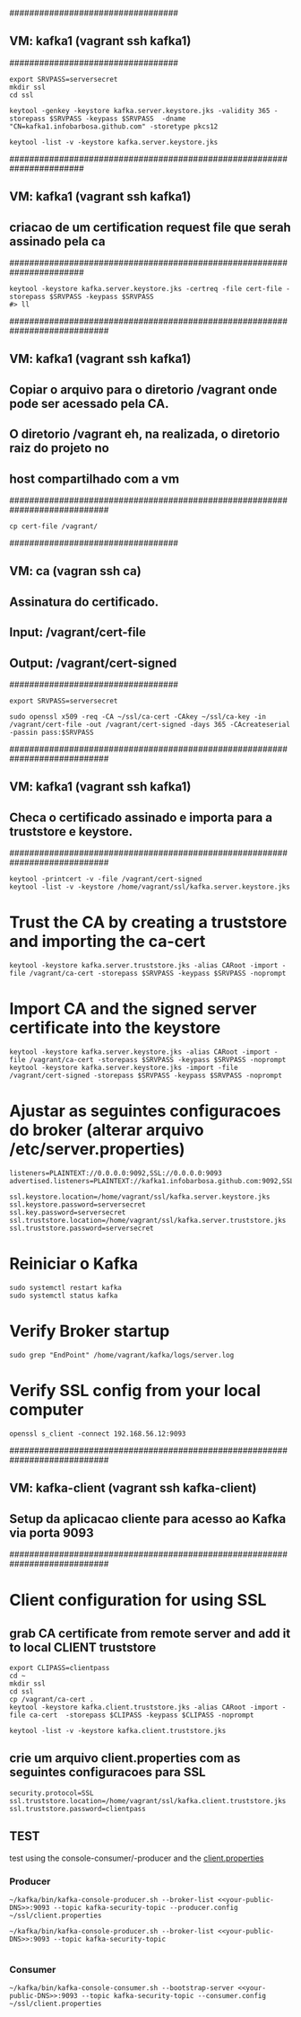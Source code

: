 ##################################
## VM: kafka1 (vagrant ssh kafka1)
##################################
```
export SRVPASS=serversecret
mkdir ssl
cd ssl

keytool -genkey -keystore kafka.server.keystore.jks -validity 365 -storepass $SRVPASS -keypass $SRVPASS  -dname "CN=kafka1.infobarbosa.github.com" -storetype pkcs12

keytool -list -v -keystore kafka.server.keystore.jks
```

#######################################################################
## VM: kafka1 (vagrant ssh kafka1)
## criacao de um certification request file que serah assinado pela ca
#######################################################################
```
keytool -keystore kafka.server.keystore.jks -certreq -file cert-file -storepass $SRVPASS -keypass $SRVPASS
#> ll
```

############################################################################
## VM: kafka1 (vagrant ssh kafka1)
## Copiar o arquivo para o diretorio /vagrant onde pode ser acessado pela CA.
## O diretorio /vagrant eh, na realizada, o diretorio raiz do projeto no
## host compartilhado com a vm
############################################################################

```
cp cert-file /vagrant/
```
##################################
## VM: ca (vagran ssh ca)
## Assinatura do certificado.
## Input: /vagrant/cert-file
## Output: /vagrant/cert-signed
##################################
```
export SRVPASS=serversecret

sudo openssl x509 -req -CA ~/ssl/ca-cert -CAkey ~/ssl/ca-key -in /vagrant/cert-file -out /vagrant/cert-signed -days 365 -CAcreateserial -passin pass:$SRVPASS
```

############################################################################
## VM: kafka1 (vagrant ssh kafka1)
## Checa o certificado assinado e importa para a truststore e keystore.
############################################################################
```
keytool -printcert -v -file /vagrant/cert-signed
keytool -list -v -keystore /home/vagrant/ssl/kafka.server.keystore.jks
```

# Trust the CA by creating a truststore and importing the ca-cert
```
keytool -keystore kafka.server.truststore.jks -alias CARoot -import -file /vagrant/ca-cert -storepass $SRVPASS -keypass $SRVPASS -noprompt

```
# Import CA and the signed server certificate into the keystore
```
keytool -keystore kafka.server.keystore.jks -alias CARoot -import -file /vagrant/ca-cert -storepass $SRVPASS -keypass $SRVPASS -noprompt
keytool -keystore kafka.server.keystore.jks -import -file /vagrant/cert-signed -storepass $SRVPASS -keypass $SRVPASS -noprompt
```

# Ajustar as seguintes configuracoes do broker (alterar arquivo /etc/server.properties)
```
listeners=PLAINTEXT://0.0.0.0:9092,SSL://0.0.0.0:9093
advertised.listeners=PLAINTEXT://kafka1.infobarbosa.github.com:9092,SSL://kafka1.infobarbosa.github.com:9093

ssl.keystore.location=/home/vagrant/ssl/kafka.server.keystore.jks
ssl.keystore.password=serversecret
ssl.key.password=serversecret
ssl.truststore.location=/home/vagrant/ssl/kafka.server.truststore.jks
ssl.truststore.password=serversecret

```
# Reiniciar o Kafka
```
sudo systemctl restart kafka
sudo systemctl status kafka  
```
# Verify Broker startup
```
sudo grep "EndPoint" /home/vagrant/kafka/logs/server.log
```

# Verify SSL config from your local computer
```
openssl s_client -connect 192.168.56.12:9093
```

############################################################################
## VM: kafka-client (vagrant ssh kafka-client)
## Setup da aplicacao cliente para acesso ao Kafka via porta 9093
############################################################################

# Client configuration for using SSL

## grab CA certificate from remote server and add it to local CLIENT truststore

```
export CLIPASS=clientpass
cd ~
mkdir ssl
cd ssl
cp /vagrant/ca-cert .
keytool -keystore kafka.client.truststore.jks -alias CARoot -import -file ca-cert  -storepass $CLIPASS -keypass $CLIPASS -noprompt

keytool -list -v -keystore kafka.client.truststore.jks
```

## crie um arquivo client.properties com as seguintes configuracoes para SSL
```
security.protocol=SSL
ssl.truststore.location=/home/vagrant/ssl/kafka.client.truststore.jks
ssl.truststore.password=clientpass
```

## TEST
test using the console-consumer/-producer and the [client.properties](./client.properties)
### Producer
```
~/kafka/bin/kafka-console-producer.sh --broker-list <<your-public-DNS>>:9093 --topic kafka-security-topic --producer.config ~/ssl/client.properties

~/kafka/bin/kafka-console-producer.sh --broker-list <<your-public-DNS>>:9093 --topic kafka-security-topic


```
### Consumer
```
~/kafka/bin/kafka-console-consumer.sh --bootstrap-server <<your-public-DNS>>:9093 --topic kafka-security-topic --consumer.config ~/ssl/client.properties
```
